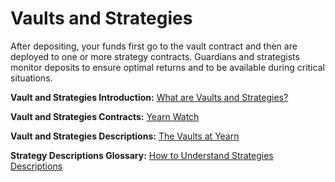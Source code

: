 # Vaults and Strategies

After depositing, your funds first go to the vault contract and then are deployed to one or more strategy contracts. Guardians and strategists monitor deposits to ensure optimal returns and to be available during critical situations.

**Vault and Strategies Introduction:** [What are Vaults and Strategies?](https://medium.com/iearn/yearn-finance-explained-what-are-vaults-and-strategies-96970560432)

**Vault and Strategies Contracts:** [Yearn Watch](https://yearn.watch/)


**Vault and Strategies Descriptions:** [The Vaults at Yearn](https://vaults.yearn.fi/)

**Strategy Descriptions Glossary:** [How to Understand Strategies Descriptions](https://docs.yearn.fi/getting-started/guides/how-to-understand-strategies-descriptions)
